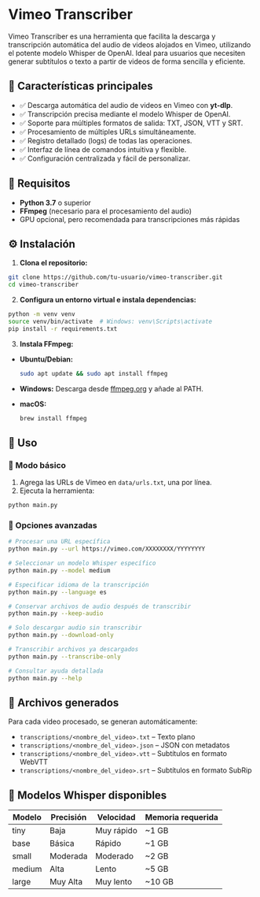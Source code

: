 # Vimeo Transcriber

Vimeo Transcriber es una herramienta que facilita la descarga y transcripción automática del audio de videos alojados en Vimeo, utilizando el potente modelo Whisper de OpenAI. Ideal para usuarios que necesiten generar subtítulos o texto a partir de videos de forma sencilla y eficiente.

## 📌 Características principales

- ✅ Descarga automática del audio de videos en Vimeo con **yt-dlp**.
- ✅ Transcripción precisa mediante el modelo Whisper de OpenAI.
- ✅ Soporte para múltiples formatos de salida: TXT, JSON, VTT y SRT.
- ✅ Procesamiento de múltiples URLs simultáneamente.
- ✅ Registro detallado (logs) de todas las operaciones.
- ✅ Interfaz de línea de comandos intuitiva y flexible.
- ✅ Configuración centralizada y fácil de personalizar.

## 🚀 Requisitos

- **Python 3.7** o superior
- **FFmpeg** (necesario para el procesamiento del audio)
- GPU opcional, pero recomendada para transcripciones más rápidas

## ⚙️ Instalación

1. **Clona el repositorio:**

```bash
git clone https://github.com/tu-usuario/vimeo-transcriber.git
cd vimeo-transcriber
```

2. **Configura un entorno virtual e instala dependencias:**

```bash
python -m venv venv
source venv/bin/activate  # Windows: venv\Scripts\activate
pip install -r requirements.txt
```

3. **Instala FFmpeg:**

- **Ubuntu/Debian:**
  ```bash
  sudo apt update && sudo apt install ffmpeg
  ```

- **Windows:** Descarga desde [ffmpeg.org](https://ffmpeg.org/download.html) y añade al PATH.

- **macOS:**
  ```bash
  brew install ffmpeg
  ```

## 🎯 Uso

### 🔹 Modo básico

1. Agrega las URLs de Vimeo en `data/urls.txt`, una por línea.
2. Ejecuta la herramienta:

```bash
python main.py
```

### 🔸 Opciones avanzadas

```bash
# Procesar una URL específica
python main.py --url https://vimeo.com/XXXXXXXX/YYYYYYYY

# Seleccionar un modelo Whisper específico
python main.py --model medium

# Especificar idioma de la transcripción
python main.py --language es

# Conservar archivos de audio después de transcribir
python main.py --keep-audio

# Solo descargar audio sin transcribir
python main.py --download-only

# Transcribir archivos ya descargados
python main.py --transcribe-only

# Consultar ayuda detallada
python main.py --help
```

## 📂 Archivos generados

Para cada video procesado, se generan automáticamente:

- `transcriptions/<nombre_del_video>.txt` – Texto plano
- `transcriptions/<nombre_del_video>.json` – JSON con metadatos
- `transcriptions/<nombre_del_video>.vtt` – Subtítulos en formato WebVTT
- `transcriptions/<nombre_del_video>.srt` – Subtítulos en formato SubRip

## 🧠 Modelos Whisper disponibles

| Modelo  | Precisión | Velocidad | Memoria requerida |
|---------|-----------|-----------|-------------------|
| tiny    | Baja      | Muy rápido| ~1 GB             |
| base    | Básica    | Rápido    | ~1 GB             |
| small   | Moderada  | Moderado  | ~2 GB             |
| medium  | Alta      | Lento     | ~5 GB             |
| large   | Muy Alta  | Muy lento | ~10 GB            |

